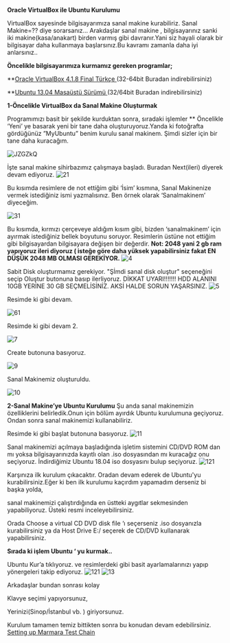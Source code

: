 **Oracle VirtualBox ile Ubuntu Kurulumu**

VirtualBox sayesinde bilgisayarımıza sanal makine kurabiliriz. Sanal Makine=?? diye sorarsanız… Arakdaşlar sanal makine , bilgisayarınız sanki iki makine(kasa/anakart) birden varmış gibi davranır.Yani siz hayali olarak bir bilgisayar daha kullanmaya başlarsınız.Bu kavramı zamanla daha iyi anlarsınız..

**Öncelikle bilgisayarımıza kurmamız gereken programlar;**

**[Oracle VirtualBox 4.1.8 Final Türkçe ](https://download.virtualbox.org/virtualbox/6.0.4/VirtualBox-6.0.4-128413-Win.exe)  (32-64bit Buradan indirebilirsiniz)

**[Ubuntu 13.04 Masaüstü Sürümü ](http://releases.ubuntu.com/18.04/ubuntu-18.04.2-desktop-amd64.iso)              (32/64bit  Buradan indirebilirsiniz)

**1-Öncelikle VirtualBox da Sanal Makine Oluşturmak**

Programımızı basit bir şekilde kurduktan sonra, sıradaki işlemler
     ** Öncelikle ‘Yeni’ ye basarak yeni bir tane daha oluşturuyoruz.Yanda ki fotoğrafta gördüğünüz ”MyUbuntu” benim kurulu sanal makinem. Şimdi sizler için bir tane  daha kuracağım.
     
![JZGZkQ](https://user-images.githubusercontent.com/3285283/54093218-65057780-43a6-11e9-8756-6a0717427ded.jpg)

 İşte sanal makine sihirbazımız çalışmaya başladı. Buradan Next(ileri) diyerek devam ediyoruz.
![21](https://user-images.githubusercontent.com/3285283/54093253-faa10700-43a6-11e9-80c5-bd4a77c11210.jpg)

Bu kısımda resimlere de not ettiğim gibi ‘İsim’ kısmına,
Sanal Makinenize vermek istediğiniz ismi yazmalısınız.
Ben örnek olarak ‘Sanalmakinem’ diyeceğim.

![31](https://user-images.githubusercontent.com/3285283/54093304-756a2200-43a7-11e9-9653-95cf12f13566.jpg)

Bu kısımda, kırmızı çerçeveye aldığım kısım gibi, bizden  ‘sanalmakinem’ için ayırmak istediğiniz bellek boyutunu soruyor.
Resimlerin üstüne not ettiğim gibi bilgisayardan bilgisayara değişen bir değerdir.
**Not: 2048 yani 2 gb ram yapıyoruz ileri diyoruz ( isteğe göre daha yüksek yapabilirsiniz fakat EN DÜŞÜK 2048 MB OLMASI GEREKİYOR.**
![4](https://user-images.githubusercontent.com/3285283/54093318-a2b6d000-43a7-11e9-8f1b-bd8f20e15417.jpg)

Sabit Disk oluşturmamız gerekiyor. "Şİmdi sanal disk oluştur" seçeneğini seçip Oluştur butonuna basıp ilerliyoruz.
DİKKAT UYARI!!!!!!! HDD ALANINI 10GB YERİNE 30 GB SEÇMELİSİNİZ. AKSİ HALDE SORUN YAŞARSINIZ.
![5](https://user-images.githubusercontent.com/3285283/54093357-3092bb00-43a8-11e9-83b1-22de62525797.png)

Resimde ki gibi devam.

![61](https://user-images.githubusercontent.com/3285283/54093370-5d46d280-43a8-11e9-8c1e-63f939ad2c39.jpg)

Resimde ki gibi devam 2.

![7](https://user-images.githubusercontent.com/3285283/54093384-90896180-43a8-11e9-87de-b8835992176c.jpg)

Create butonuna basıyoruz.

![9](https://user-images.githubusercontent.com/3285283/54093405-a72fb880-43a8-11e9-8c12-fa9334ef2082.jpg)

Sanal Makinemiz oluşturuldu.

![10](https://user-images.githubusercontent.com/3285283/54093420-c595b400-43a8-11e9-9e1e-6c5a4d0547d3.jpg)




**2-Sanal Makine’ye Ubuntu Kurulumu**
Şu anda sanal makinemizin özelliklerini belirledik.Onun için bölüm ayırdık Ubuntu kurulumuna geçiyoruz.  Ondan sonra sanal makinemizi kullanabiliriz.

Resimde ki gibi başlat butonuna basıyoruz.
![11](https://user-images.githubusercontent.com/3285283/54093454-173e3e80-43a9-11e9-8e4a-8ffbb89798df.jpg)

Sanal makinemizi açılmaya başladığında işletim sistemini CD/DVD ROM dan mı yoksa bilgisayarınızda kayıtlı olan .iso dosyasından mı kuracağız onu seçiyoruz.  İndirdiğimiz Ubuntu 18.04 iso dosyasını bulup seçiyoruz.
![121](https://user-images.githubusercontent.com/3285283/54093474-481e7380-43a9-11e9-9d3a-1201de555210.jpg)

Karşınıza ilk kurulum çıkacaktır. Oradan devam ederek de Ubuntu'yu kurabilirsiniz.Eğer ki ben ilk kurulumu kaçırdım yapamadım derseniz  bi başka yolda,

sanal makinemizi çalıştırdığında en üstteki aygıtlar sekmesinden yapabiliyoruz. Üsteki resmi inceleyebilirsiniz.

Orada Choose a virtual CD DVD disk file ‘ı seçerseniz .iso dosyanızla kurabilirsiniz
ya da Host Drive E:/ seçerek de CD/DVD  kullanarak yapabilirsiniz.

**Sırada ki işlem Ubuntu ‘ yu kurmak..**

Ubuntu Kur’a tıklıyoruz. ve resimlerdeki gibi basit ayarlamalarınızı yapıp yönergeleri takip ediyoruz.
![121](https://user-images.githubusercontent.com/3285283/54093539-e14d8a00-43a9-11e9-9b72-e20c70a4b453.jpg)
![13](https://user-images.githubusercontent.com/3285283/54093542-ea3e5b80-43a9-11e9-9f10-8eb9bd15a4ee.jpg)

Arkadaşlar bundan sonrası kolay

Klavye seçimi yapıyorsunuz,

Yerinizi(Sinop/İstanbul vb. ) giriyorsunuz.

Kurulum tamamen temiz bittikten sonra bu konudan devam edebilirsiniz. 
[Setting up Marmara Test Chain](https://github.com/marmarachain/testing/issues/1)
